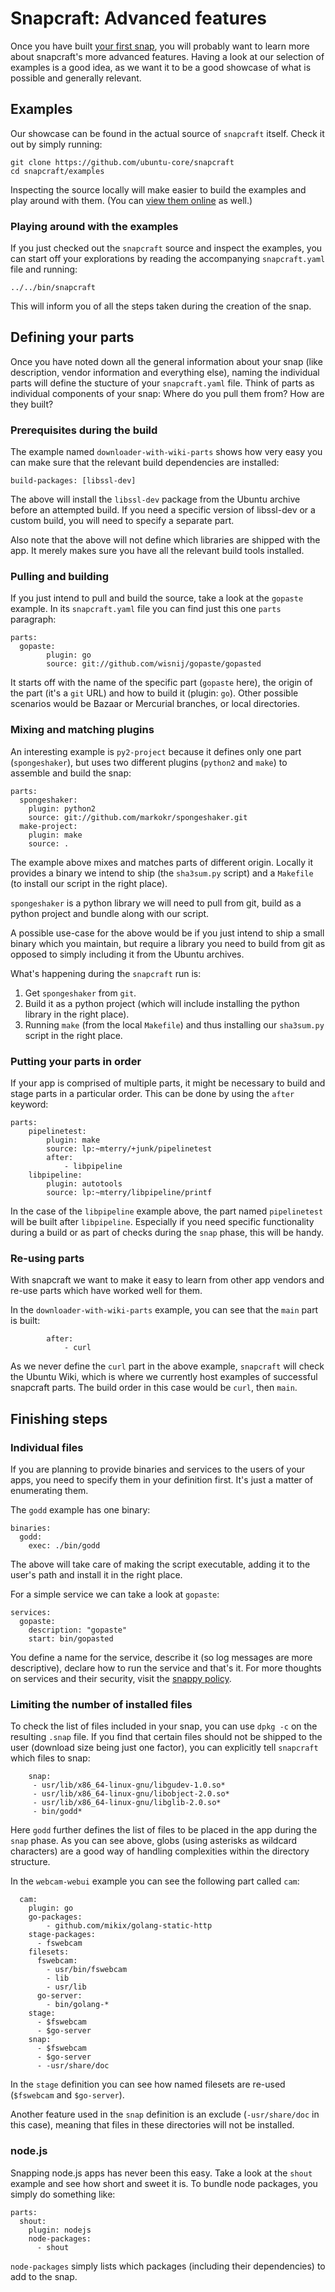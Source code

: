 # Snapcraft: Advanced features

Once you have built [your first snap](your-first-snap.md), you will probably
want to learn more about snapcraft's more advanced features. Having a look at
our selection of examples is a good idea, as we want it to be a good showcase
of what is possible and generally relevant.

## Examples

Our showcase can be found in the actual source of `snapcraft` itself. Check
it out by simply running:

	git clone https://github.com/ubuntu-core/snapcraft
	cd snapcraft/examples

Inspecting the source locally will make easier to build the examples and
play around with them. (You can
[view them online](https://github.com/ubuntu-core/snapcraft/tree/master/examples)
as well.)

### Playing around with the examples

If you just checked out the `snapcraft` source and inspect the examples, you
can start off your explorations by reading the accompanying `snapcraft.yaml`
file and running:

	../../bin/snapcraft

This will inform you of all the steps taken during the creation of the snap.

## Defining your parts

Once you have noted down all the general information about your snap
(like description, vendor information and everything else), naming
the individual parts will define the stucture of your `snapcraft.yaml` file.
Think of parts as individual components of your snap: Where do you pull them
from? How are they built?

### Prerequisites during the build

The example named `downloader-with-wiki-parts` shows how very easy you can
make sure that the relevant build dependencies are installed:

	build-packages: [libssl-dev]

The above will install the `libssl-dev` package from the Ubuntu archive before
an attempted build. If you need a specific version of libssl-dev or a custom
build, you will need to specify a separate part.

Also note that the above will not define which libraries are shipped with the
app. It merely makes sure you have all the relevant build tools installed.


### Pulling and building

If you just intend to pull and build the source, take a look at the `gopaste`
example. In its `snapcraft.yaml` file you can find just this one `parts`
paragraph:

	parts:
 	  gopaste:
    	    plugin: go
            source: git://github.com/wisnij/gopaste/gopasted

It starts off with the name of the specific part (`gopaste` here), the origin
of the part (it's a `git` URL) and how to build it (plugin: `go`).
Other possible scenarios would be Bazaar or Mercurial branches, or local
directories.

### Mixing and matching plugins

An interesting example is `py2-project` because it defines only one part
(`spongeshaker`), but uses two different plugins (`python2` and `make`) to
assemble and build the snap:

	parts:
  	  spongeshaker:
	    plugin: python2
	    source: git://github.com/markokr/spongeshaker.git
	  make-project:
	    plugin: make
	    source: .

The example above mixes and matches parts of different origin. Locally it
provides a binary we intend to ship (the `sha3sum.py` script) and a
`Makefile` (to install our script in the right place).

`spongeshaker` is a python library we will need to pull from git, build as
a python project and bundle along with our script.

A possible use-case for the above would be if you just intend to ship a small
binary which you maintain, but require a library you need to build from git
as opposed to simply including it from the Ubuntu archives.

What's happening during the `snapcraft` run is:

1. Get `spongeshaker` from `git`.
1. Build it as a python project (which will include installing the python
   library in the right place).
1. Running `make` (from the local `Makefile`) and thus installing our
   `sha3sum.py` script in the right place.

### Putting your parts in order

If your app is comprised of multiple parts, it might be necessary to build
and stage parts in a particular order. This can be done by using the `after`
keyword:

	parts:
	    pipelinetest:
	        plugin: make
	        source: lp:~mterry/+junk/pipelinetest
	        after:
	            - libpipeline
	    libpipeline:
	        plugin: autotools
	        source: lp:~mterry/libpipeline/printf


In the case of the `libpipeline` example above, the part named `pipelinetest`
will be built after `libpipeline`. Especially if you need specific
functionality during a build or as part of checks during the `snap` phase,
this will be handy.

### Re-using parts

With snapcraft we want to make it easy to learn from other app vendors and
re-use parts which have worked well for them.

In the `downloader-with-wiki-parts` example, you can see that the `main`
part is built:

	        after:
	            - curl

As we never define the `curl` part in the above example, `snapcraft` will
check the Ubuntu Wiki, which is where we currently host examples of
successful snapcraft parts. The build order in this case would be `curl`,
then `main`.


## Finishing steps

### Individual files

If you are planning to provide binaries and services to the users of your
apps, you need to specify them in your definition first. It's just a matter
of enumerating them.

The `godd` example has one binary:

	binaries:
	  godd:
	    exec: ./bin/godd

The above will take care of making the script executable, adding it to the
user's path and install it in the right place.

For a simple service we can take a look at `gopaste`:

	services:
	  gopaste:
	    description: "gopaste"
	    start: bin/gopasted

You define a name for the service, describe it (so log messages are more
descriptive), declare how to run the service and that's it. For more
thoughts on services and their security, visit the
[snappy policy](https://developer.ubuntu.com/en/snappy/guides/security-policy/).


### Limiting the number of installed files

To check the list of files included in your snap, you can use `dpkg -c` on
the resulting `.snap` file. If you find that certain files should not be
shipped to the user (download size being just one factor), you can
explicitly tell `snapcraft` which files to snap:

	    snap:
	     - usr/lib/x86_64-linux-gnu/libgudev-1.0.so*
	     - usr/lib/x86_64-linux-gnu/libobject-2.0.so*
	     - usr/lib/x86_64-linux-gnu/libglib-2.0.so*
	     - bin/godd*

Here `godd` further defines the list of files to be placed in the app
during the `snap` phase. As you can see above, globs (using asterisks as
wildcard characters) are a good way of handling complexities within the
directory structure.

In the `webcam-webui` example you can see the following part called `cam`:

	  cam:
	    plugin: go
	    go-packages:
	        - github.com/mikix/golang-static-http
	    stage-packages:
	      - fswebcam
	    filesets:
	      fswebcam:
	        - usr/bin/fswebcam
	        - lib
	        - usr/lib
	      go-server:
	        - bin/golang-*
	    stage:
	      - $fswebcam
	      - $go-server
	    snap:
	      - $fswebcam
	      - $go-server
	      - -usr/share/doc

In the `stage` definition you can see how named filesets are re-used
(`$fswebcam` and `$go-server`).

Another feature used in the `snap` definition is an exclude (`-usr/share/doc`
in this case), meaning that files in these directories will not be installed.


### node.js

Snapping node.js apps has never been this easy. Take a look at the `shout`
example and see how short and sweet it is. To bundle node packages, you simply
do something like:

	parts:
	  shout:
	    plugin: nodejs
	    node-packages:
	      - shout

`node-packages` simply lists which packages (including their dependencies) to
add to the snap.
